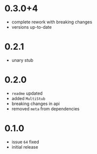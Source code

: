 # 0.3.0+4
- complete rework with breaking changes
- versions up-to-date

# 0.2.1
- unary stub

# 0.2.0
- `readme` updated
- added `MultiStub`
- breaking changes in api
- removed `meta` from dependencies

# 0.1.0
- issue `64` fixed 
- initial release